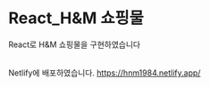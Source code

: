 # React_H&M 쇼핑물
React로 H&M 쇼핑물을 구현하였습니다<br /><br />

Netlify에 배포하였습니다.
https://hnm1984.netlify.app/
